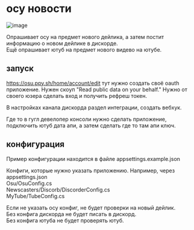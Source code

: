 # осу новости

![image](https://github.com/user-attachments/assets/9874f843-93ad-4266-afea-0b2c645b1e2a)


Опрашивает осу на предмет нового дейлика, а затем постит информацию о новом дейлике в дискорде.  
Ещё опрашивает ютуб на предмет нового видево на ютубе.

## запуск

https://osu.ppy.sh/home/account/edit тут нужно создать своё oauth приложение. Нужен скоуп "Read public data on your behalf."
Нужно от своего юзера сделать вход и получить рефреш токен.

В настройках канала дискорда раздел интеграции, создать вебхук.

Где то в гугл девелопер консоли нужно сделать приложение, подключить ютуб дата апи, а затем сделать где то там апи ключ.

## конфигурация

Пример конфигурации находится в файле appsettings.example.json  

Конфиги, которые нужно указать приложению. Например, через appsettings.json  
Osu/OsuConfig.cs  
Newscasters/Discorb/DiscorderConfig.cs  
MyTube/TubeConfig.cs

Если не указать осу конфиг, не будет проверки на новый дейлик.  
Без конфига дискорда не будет писать в дискорд.  
Без конфига ютуба не будет проверять ютуб.
